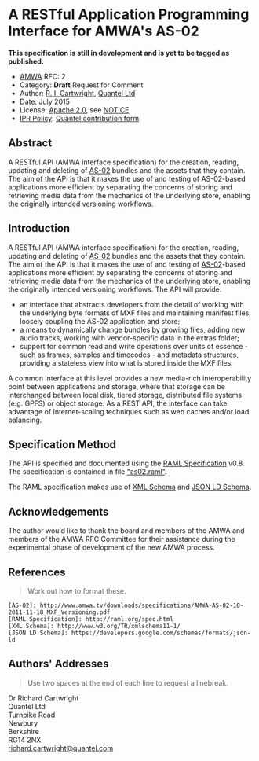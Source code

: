 # A RESTful Application Programming Interface for AMWA's AS-02

**This specification is still in development and is yet to be tagged as published.**

* [AMWA](http://www.amwa.tv) RFC: 2
* Category: **Draft** Request for Comment
* Author: [R. I. Cartwright](<richard.cartwright@quantel.com>), [Quantel Ltd](http://www.quantel.com/)
* Date: July 2015
* License: [Apache 2.0](../master/LICENSE.TXT), see [NOTICE](../master/NOTICE.TXT) 
* [IPR Policy](http://www.amwa.tv/about/policies/AMWA_IPR_Policy_V3.0.pdf): [Quantel contribution form](../master/RFC2_Quantel_Contribution.pdf)

## Abstract

A RESTful API (AMWA interface specification) for the creation, reading, updating and deleting of [AS-02] bundles and the 
assets that they contain. The aim of the API is that it makes the use of and testing of AS-02-based applications more efficient 
by separating the concerns of storing and retrieving media data from the mechanics of the underlying store, enabling the originally 
intended versioning workflows. 

## Introduction

A RESTful API (AMWA interface specification) for the creation, reading, updating and deleting of [AS-02] bundles and the assets 
that they contain. The aim of the API is that it makes the use of and testing of [AS-02]-based applications more efficient by 
separating the concerns of storing and retrieving media data from the mechanics of the underlying store, enabling the originally 
intended versioning workflows. The API will provide:

* an interface that abstracts developers from the detail of working with the underlying byte formats of MXF files and maintaining 
  manifest files, loosely coupling the AS-02 application and store;
* a means to dynamically change bundles by growing files, adding new audio tracks, working with vendor-specific data in the extras 
  folder;
* support for common read and write operations over units of essence - such as frames, samples and timecodes - and metadata 
  structures, providing a stateless view into what is stored inside the MXF files.

A common interface at this level provides a new media-rich interoperability point between applications and storage, where that storage 
can be interchanged between local disk, tiered storage, distributed file systems (e.g. GPFS) or object storage. As a REST API, the interface 
can take advantage of Internet-scaling techniques such as web caches and/or load balancing.

## Specification Method

The API is specified and documented using the [RAML Specification] v0.8.
The specification is contained in file ["as02.raml"](../master/as02.raml).
    	
The RAML specification makes use of [XML Schema] and [JSON LD Schema].

## Acknowledgements

The author would like to thank the board and members of the AMWA and members of the AMWA RFC Committee for their assistance during
the experimental phase of development of the new AMWA process. 

## References

> Work out how to format these.

```
[AS-02]: http://www.amwa.tv/downloads/specifications/AMWA-AS-02-10-2011-11-18_MXF_Versioning.pdf
[RAML Specification]: http://raml.org/spec.html
[XML Schema]: http://www.w3.org/TR/xmlschema11-1/
[JSON LD Schema]: https://developers.google.com/schemas/formats/json-ld
```

[AS-02]: http://www.amwa.tv/downloads/specifications/AMWA-AS-02-10-2011-11-18_MXF_Versioning.pdf
[RAML Specification]: http://raml.org/spec.html
[XML Schema]: http://www.w3.org/TR/xmlschema11-1/
[JSON LD Schema]: https://developers.google.com/schemas/formats/json-ld

## Authors' Addresses

> Use two spaces at the end of each line to request a linebreak.

Dr Richard Cartwright  
Quantel Ltd  
Turnpike Road  
Newbury  
Berkshire  
RG14 2NX  
<richard.cartwright@quantel.com>